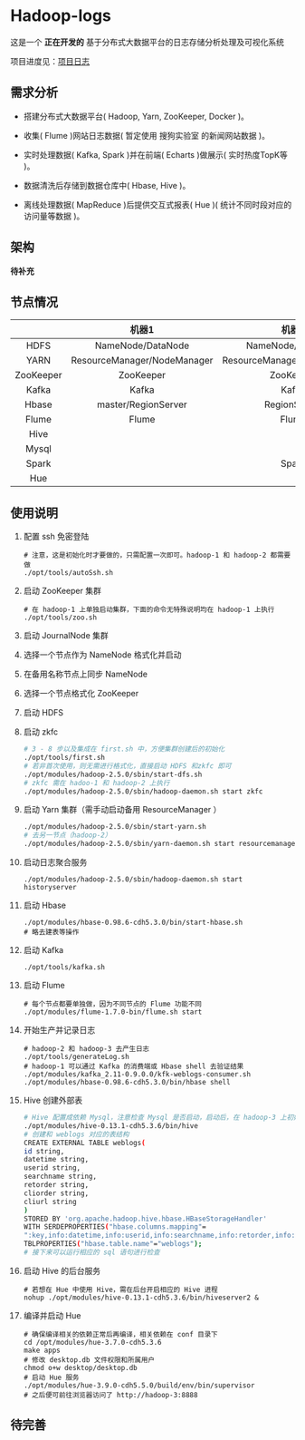 # Hadoop-logs

这是一个 **正在开发的** 基于分布式大数据平台的日志存储分析处理及可视化系统



项目进度见：[项目日志](./project-diary.md)



## 需求分析

- 搭建分布式大数据平台( Hadoop, Yarn, ZooKeeper, Docker )。

- 收集( Flume )网站日志数据( 暂定使用 搜狗实验室 的新闻网站数据 )。

- 实时处理数据( Kafka, Spark )并在前端( Echarts )做展示( 实时热度TopK等 )。

- 数据清洗后存储到数据仓库中( Hbase, Hive )。

- 离线处理数据( MapReduce )后提供交互式报表( Hue )( 统计不同时段对应的访问量等数据 )。



## 架构

**待补充**



## 节点情况

|           |            机器1            |            机器2            |    机器3     |
| :-------: | :-------------------------: | :-------------------------: | :----------: |
|   HDFS    |      NameNode/DataNode      |      NameNode/DataNode      |   DataNode   |
|   YARN    | ResourceManager/NodeManager | ResourceManager/NodeManager | NodeManager  |
| ZooKeeper |          ZooKeeper          |          ZooKeeper          |  ZooKeeper   |
|   Kafka   |            Kafka            |            Kafka            |    Kafka     |
|   Hbase   |     master/RegionServer     |        RegionServer         | RegionServer |
|   Flume   |            Flume            |            Flume            |    Flume     |
|   Hive    |                             |                             |     Hive     |
|   Mysql   |                             |                             |    Mysql     |
|   Spark   |                             |            Spark            |              |
|    Hue    |                             |                             |     Hue      |



## 使用说明

1. 配置 ssh 免密登陆 

   ``` shell
   # 注意，这是初始化时才要做的，只需配置一次即可。hadoop-1 和 hadoop-2 都需要做
   ./opt/tools/autoSsh.sh
   ```

2. 启动 ZooKeeper 集群

   ``` shell
   # 在 hadoop-1 上单独启动集群，下面的命令无特殊说明均在 hadoop-1 上执行
   ./opt/tools/zoo.sh
   ```

3. 启动 JournalNode 集群 

4. 选择一个节点作为 NameNode 格式化并启动

5. 在备用名称节点上同步 NameNode 

6. 选择一个节点格式化 ZooKeeper 

7. 启动 HDFS 

8. 启动 zkfc

   ``` bash
   # 3 - 8 步以及集成在 first.sh 中，方便集群创建后的初始化
   ./opt/tools/first.sh
   # 若非首次使用，则无需进行格式化，直接启动 HDFS 和zkfc 即可
   ./opt/modules/hadoop-2.5.0/sbin/start-dfs.sh
   # zkfc 需在 hadoo-1 和 hadoop-2 上执行
   ./opt/modules/hadoop-2.5.0/sbin/hadoop-daemon.sh start zkfc 
   ```

9. 启动 Yarn 集群（需手动启动备用 ResourceManager ）

   ``` bash
   ./opt/modules/hadoop-2.5.0/sbin/start-yarn.sh
   # 去另一节点（hadoop-2）
   ./opt/modules/hadoop-2.5.0/sbin/yarn-daemon.sh start resourcemanager    
   ```

10. 启动日志聚合服务

    ``` shell
    ./opt/modules/hadoop-2.5.0/sbin/hadoop-daemon.sh start historyserver
    ```

11. 启动 Hbase

    ``` shell
    ./opt/modules/hbase-0.98.6-cdh5.3.0/bin/start-hbase.sh
    # 略去建表等操作
    ```

12. 启动 Kafka

    ``` shell
    ./opt/tools/kafka.sh
    ```

13. 启动 Flume

    ``` shell
    # 每个节点都要单独做，因为不同节点的 Flume 功能不同
    ./opt/modules/flume-1.7.0-bin/flume.sh start
    ```

14. 开始生产并记录日志

    ``` shell
    # hadoop-2 和 hadoop-3 去产生日志
    ./opt/tools/generateLog.sh
    # hadoop-1 可以通过 Kafka 的消费端或 Hbase shell 去验证结果 
    ./opt/modules/kafka_2.11-0.9.0.0/kfk-weblogs-consumer.sh
    ./opt/modules/hbase-0.98.6-cdh5.3.0/bin/hbase shell
    ```


15. Hive 创建外部表

    ``` bash
    # Hive 配置成依赖 Mysql，注意检查 Mysql 是否启动，启动后，在 hadoop-3 上初始化 Hive 
    ./opt/modules/hive-0.13.1-cdh5.3.6/bin/hive
    # 创建和 weblogs 对应的表结构
    CREATE EXTERNAL TABLE weblogs(
    id string,
    datetime string,
    userid string,
    searchname string,
    retorder string,
    cliorder string,
    cliurl string
    )
    STORED BY 'org.apache.hadoop.hive.hbase.HBaseStorageHandler'
    WITH SERDEPROPERTIES("hbase.columns.mapping"=
    ":key,info:datetime,info:userid,info:searchname,info:retorder,info:cliorder,info:cliurl")
    TBLPROPERTIES("hbase.table.name"="weblogs");
    # 接下来可以运行相应的 sql 语句进行检查
    ```

16. 启动 Hive 的后台服务

    ``` shell
    # 若想在 Hue 中使用 Hive，需在后台开启相应的 Hive 进程
    nohup ./opt/modules/hive-0.13.1-cdh5.3.6/bin/hiveserver2 &
    ```

17. 编译并启动 Hue

    ``` shell
    # 确保编译相关的依赖正常后再编译，相关依赖在 conf 目录下
    cd /opt/modules/hue-3.7.0-cdh5.3.6
    make apps
    # 修改 desktop.db 文件权限和所属用户
    chmod o+w desktop/desktop.db
    # 启动 Hue 服务
    ./opt/modules/hue-3.9.0-cdh5.5.0/build/env/bin/supervisor
    # 之后便可前往浏览器访问了 http://hadoop-3:8888
    ```

## 待完善

